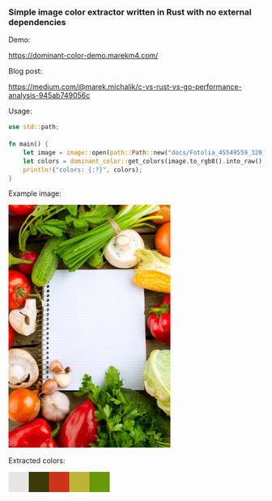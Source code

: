 ### Simple image color extractor written in Rust with no external dependencies

Demo:

https://dominant-color-demo.marekm4.com/

Blog post:

https://medium.com/@marek.michalik/c-vs-rust-vs-go-performance-analysis-945ab749056c

Usage:
```rust
use std::path;

fn main() {
    let image = image::open(path::Path::new("docs/Fotolia_45549559_320_480.jpg")).unwrap();
    let colors = dominant_color::get_colors(image.to_rgb8().into_raw().as_slice(), false);
    println!("colors: {:?}", colors);
}
```

Example image:

![Image](https://raw.githubusercontent.com/marekm4/dominant_color/master/docs/Fotolia_45549559_320_480.jpg)

Extracted colors:

![Colors](https://raw.githubusercontent.com/marekm4/dominant_color/master/docs/colors.png)
